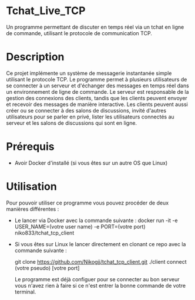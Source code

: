 # Tchat_Live_TCP

Un programme permettant de discuter en temps réel via un tchat en ligne de commande, utilisant le protocole de communication TCP.

# Description

Ce projet implémente un système de messagerie instantanée simple utilisant le protocole TCP. Le programme permet à plusieurs utilisateurs de se connecter à un serveur et d'échanger des messages en temps réel dans un environnement de ligne de commande. Le serveur est responsable de la gestion des connexions des clients, tandis que les clients peuvent envoyer et recevoir des messages de manière interactive. Les clients peuvent aussi créer ou se connecter à des salons de discussions, invité d'autres utilisateurs pour se parler en privé, lister les utilisateurs connectés au serveur et les salons de discussions qui sont en ligne.

# Prérequis

- Avoir Docker d'installé (si vous êtes sur un autre OS que Linux)

# Utilisation

Pour pouvoir utiliser ce programme vous pouvez procéder de deux manières différentes :

- Le lancer via Docker avec la commande suivante : docker run -it -e USER_NAME=(votre user name) -e PORT=(votre port) niko833/tchat_tcp_client
- Si vous êtes sur Linux le lancer directement en clonant ce repo avec la commande suivante :
  
  git clone https://github.com/Nikogjj/tchat_tcp_client.git
  ./client connect (votre pseudo) [votre port]

  Le programme est déjà configuer pour se connecter au bon serveur vous n'avez rien à faire si ce n'est entrer la bonne commande de votre terminal.
